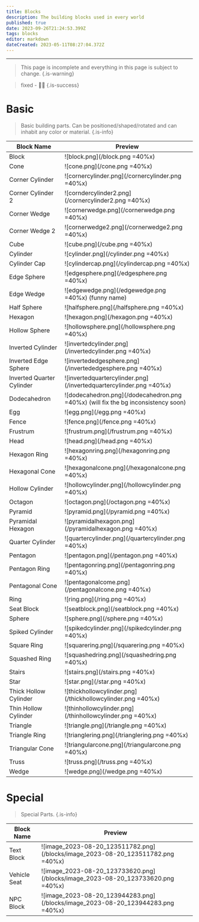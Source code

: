 ```yaml
---
title: Blocks
description: The building blocks used in every world
published: true
date: 2023-09-26T21:24:53.399Z
tags: blocks
editor: markdown
dateCreated: 2023-05-11T08:27:04.372Z
---
```


---
> This page is incomplete and everything in this page is subject to change.
{.is-warning}

> fixed - 🔨🧅
{.is-success}

# <i class="fa-regular fa-cube"></i> Basic

> Basic building parts. Can be positioned/shaped/rotated and can inhabit any color or material.
{.is-info}

| Block Name | Preview |
|-----|---------|
| Block | ![block.png](/block.png =40%x) |
| Cone | ![cone.png](/cone.png =40%x) |
| Corner Cylinder | ![cornercylinder.png](/cornercylinder.png =40%x) |
| Corner Cylinder 2 | ![corndercylinder2.png](/cornercylinder2.png =40%x) |
| Corner Wedge | ![cornerwedge.png](/cornerwedge.png =40%x) |
| Corner Wedge 2 | ![cornerwedge2.png](/cornerwedge2.png =40%x) |
| Cube | ![cube.png](/cube.png =40%x) |
| Cylinder | ![cylinder.png](/cylinder.png =40%x) |
| Cylinder Cap | ![cylindercap.png](/cylindercap.png =40%x) |
| Edge Sphere | ![edgesphere.png](/edgesphere.png =40%x) |
| Edge Wedge | ![edgewedge.png](/edgewedge.png =40%x) (funny name) |
| Half Sphere | ![halfsphere.png](/halfsphere.png =40%x) |
| Hexagon | ![hexagon.png](/hexagon.png =40%x) |
| Hollow Sphere | ![hollowsphere.png](/hollowsphere.png =40%x) |
| Inverted Cylinder | ![invertedcylinder.png](/invertedcylinder.png =40%x) |
| Inverted Edge Sphere | ![invertededgesphere.png](/invertededgesphere.png =40%x) |
| Inverted Quarter Cylinder | ![invertedquartercylinder.png](/invertedquartercylinder.png =40%x) |
| Dodecahedron | ![dodecahedron.png](/dodecahedron.png =40%x) (will fix the bg inconsistency soon)| 
| Egg | ![egg.png](/egg.png =40%x) |
| Fence | ![fence.png](/fence.png =40%x) |
| Frustrum | ![frustrum.png](/frustrum.png =40%x) |
| Head | ![head.png](/head.png =40%x) |
| Hexagon Ring | ![hexagonring.png](/hexagonring.png =40%x) |
| Hexagonal Cone | ![hexagonalcone.png](/hexagonalcone.png =40%x) |
| Hollow Cylinder | ![hollowcylinder.png](/hollowcylinder.png =40%x) |
| Octagon | ![octagon.png](/octagon.png =40%x) |
| Pyramid | ![pyramid.png](/pyramid.png =40%x) |
| Pyramidal Hexagon | ![pyramidalhexagon.png](/pyramidalhexagon.png =40%x) |
| Quarter Cylinder | ![quartercylinder.png](/quartercylinder.png =40%x) |
| Pentagon | ![pentagon.png](/pentagon.png =40%x) |
| Pentagon Ring | ![pentagonring.png](/pentagonring.png =40%x) |
| Pentagonal Cone | ![pentagonalcome.png](/pentagonalcone.png =40%x) |
| Ring | ![ring.png](/ring.png =40%x) |
| Seat Block | ![seatblock.png](/seatblock.png =40%x) |
| Sphere | ![sphere.png](/sphere.png =40%x) |
| Spiked Cylinder | ![spikedcylinder.png](/spikedcylinder.png =40%x) |
| Square Ring | ![squarering.png](/squarering.png =40%x) |
| Squashed Ring | ![squashedring.png](/squashedring.png =40%x) |
| Stairs | ![stairs.png](/stairs.png =40%x) |
| Star | ![star.png](/star.png =40%x) |
| Thick Hollow Cylinder | ![thickhollowcylinder.png](/thickhollowcylinder.png =40%x) |
| Thin Hollow Cylinder | ![thinhollowcylinder.png](/thinhollowcylinder.png =40%x) |
| Triangle | ![triangle.png](/triangle.png =40%x) |
| Triangle Ring | ![trianglering.png](/trianglering.png =40%x) |
| Triangular Cone | ![triangularcone.png](/triangularcone.png =40%x) |
| Truss | ![truss.png](/truss.png =40%x) |
| Wedge | ![wedge.png](/wedge.png =40%x) |

# <i class="fa-regular fa-wand-magic-sparkles"></i> Special

> Special Parts.
{.is-info}

| Block Name | Preview |
|-----|---------|
| Text Block | ![image_2023-08-20_123511782.png](/blocks/image_2023-08-20_123511782.png =40%x) |
| Vehicle Seat | ![image_2023-08-20_123733620.png](/blocks/image_2023-08-20_123733620.png =40%x) |
| NPC Block | ![image_2023-08-20_123944283.png](/blocks/image_2023-08-20_123944283.png =40%x) |
